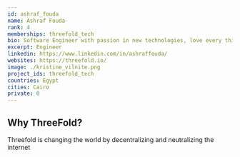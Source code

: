 ```yaml
---
id: ashraf_fouda
name: Ashraf Fouda
rank: 4
memberships: threefold_tech
bio: Software Engineer with passion in new technologies, love every thing that is realy new and challenging.
excerpt: Engineer
linkedin: https://www.linkedin.com/in/ashraffouda/
websites: https://threefold.io/
image: ./kristine_vilnite.png
project_ids: threefold_tech
countries: Egypt
cities: Cairo
private: 0
---
```

## Why ThreeFold?

Threefold is changing the world by decentralizing and neutralizing the internet
